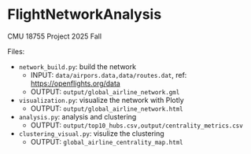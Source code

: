 # FlightNetworkAnalysis
CMU 18755 Project 2025 Fall

Files:

+ ```network_build.py```: build the network
    + INPUT: ```data/airpors.data,data/routes.dat```, ref: https://openflights.org/data
    + OUTPUT: ```output/global_airline_network.gml```
+ ```visualization.py```: visualize the network with Plotly
    + OUTPUT: ```output/global_airline_network.html```
+ ```analysis.py```: analysis and clustering
    + OUTPUT: ```output/top10_hubs.csv,output/centrality_metrics.csv```
+ ```clustering_visual.py```: visulize the clustering
    + OUTPUT: ```global_airline_centrality_map.html```